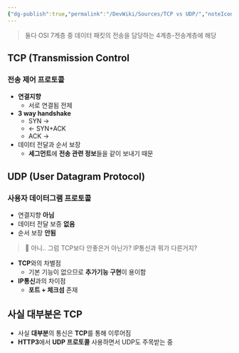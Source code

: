 ```yaml
---
{"dg-publish":true,"permalink":"/DevWiki/Sources/TCP vs UDP/","noteIcon":"","created":"2024-11-23T21:30:26.000+09:00","updated":"2025-07-19T22:58:36.977+09:00"}
---
```


> 둘다 OSI 7계층 중 데이터 패킷의 전송을 담당하는 4계층-전송계층에 해당

## TCP (Transmission Control

### 전송 제어 프로토콜

- **연결지향**
    - 서로 연결됨 전제
- **3 way handshake**
    - SYN ->
    - <- SYN+ACK
    - ACK ->
- 데이터 전달과 순서 보장
    - **세그먼트**에 **전송 관련 정보**들을 같이 보내기 때문

## UDP (User Datagram Protocol)

### 사용자 데이터그램 프로토콜

- 연결지향 **아님**
- 데이터 전달 보증 **없음**
- 순서 보장 **안됨**

> 🤔 아니.. 그럼 TCP보다 안좋은거 아닌가? IP통신과 뭐가 다른거지?

- **TCP**와의 차별점
    - 기본 기능이 없으므로 **추가기능 구현**이 용이함
- **IP통신**과의 차이점
    - **포트 + 체크섬** 존재

## 사실 대부분은 TCP

- 사실 **대부분**의 통신은 **TCP**를 통해 이루어짐
- **HTTP3**에서 **UDP 프로토콜** 사용하면서 UDP도 주목받는 중